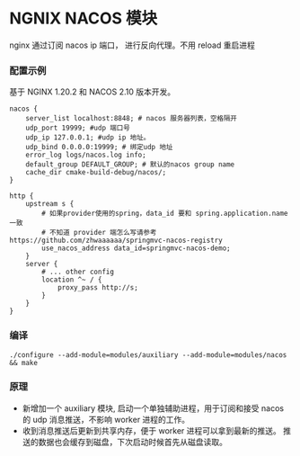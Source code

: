 
# NGNIX NACOS 模块
nginx 通过订阅 nacos  ip 端口， 进行反向代理。不用 reload 重启进程

### 配置示例
基于 NGINX 1.20.2 和 NACOS 2.10 版本开发。

```
nacos {
    server_list localhost:8848; # nacos 服务器列表，空格隔开
    udp_port 19999; #udp 端口号
    udp_ip 127.0.0.1; #udp ip 地址。
    udp_bind 0.0.0.0:19999; # 绑定udp 地址
    error_log logs/nacos.log info;
    default_group DEFAULT_GROUP; # 默认的nacos group name
    cache_dir cmake-build-debug/nacos/;
}

http {
    upstream s {
        # 如果provider使用的spring，data_id 要和 spring.application.name一致
        # 不知道 provider 端怎么写请参考 https://github.com/zhwaaaaaa/springmvc-nacos-registry
        use_nacos_address data_id=springmvc-nacos-demo;
    }
    server {
        # ... other config
        location ^~ / {
            proxy_pass http://s;
        }
    }
}
```

### 编译
```./configure --add-module=modules/auxiliary --add-module=modules/nacos && make ```

### 原理
 - 新增加一个 auxiliary 模块, 启动一个单独辅助进程，用于订阅和接受 nacos 的 udp 消息推送，不影响 worker 进程的工作。
 - 收到消息推送后更新到共享内存，便于 worker 进程可以拿到最新的推送。 推送的数据也会缓存到磁盘，下次启动时候首先从磁盘读取。

